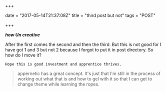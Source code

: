+++

date = "2017-05-14T21:37:08Z"
title = "third post but not"
tags = "POST"

+++
***how Un creative***

After the first comes the second and then the third. But this is not good for I have got 1 and 3 but not 2 because I forgot to put it in post directory. So how do I move it?

    Hope this is good investment and apprentice thrives.

> appernetic has a great concept. It's just that I'm still in the process of working out what that is and how to gel with it so that I can get to change theme while learning the ropes.
